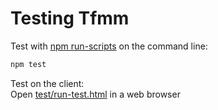 Testing Tfmm
============

Test with [npm run-scripts](http://goo.gl/UYupZI) on the command line: 
```bash
npm test
```

Test on the client:  
Open [test/run-test.html](http://tfmm.loop.coop/test/run-test.html) in 
a web browser




